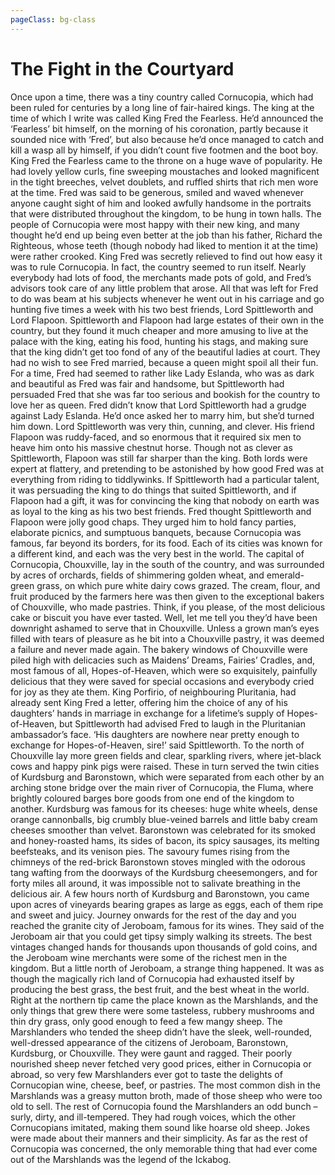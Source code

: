 ```yaml
---
pageClass: bg-class
---
```


# The Fight in the Courtyard 

Once upon a time, there was a tiny country called Cornucopia, which had been ruled for centuries by a long line of fair-haired kings. The king at the time of which I write was called King Fred the Fearless. He’d announced the ‘Fearless’ bit himself, on the morning of his coronation, partly because it sounded nice with ‘Fred’, but also because he’d once managed to catch and kill a wasp all by himself, if you didn’t count five footmen and the boot boy.
King Fred the Fearless came to the throne on a huge wave of popularity. He had lovely yellow curls, fine sweeping moustaches and looked magnificent in the tight breeches, velvet doublets, and ruffled shirts that rich men wore at the time. Fred was said to be generous, smiled and waved whenever anyone caught sight of him and looked awfully handsome in the portraits that were distributed throughout the kingdom, to be hung in town halls. The people of Cornucopia were most happy with their new king, and many thought he’d end up being even better at the job than his father, Richard the Righteous, whose teeth (though nobody had liked to mention it at the time) were rather crooked.
King Fred was secretly relieved to find out how easy it was to rule Cornucopia. In fact, the country seemed to run itself. Nearly everybody had lots of food, the merchants made pots of gold, and Fred’s advisors took care of any little problem that arose. All that was left for Fred to do was beam at his subjects whenever he went out in his carriage and go hunting five times a week with his two best friends, Lord Spittleworth and Lord Flapoon.
Spittleworth and Flapoon had large estates of their own in the country, but they found it much cheaper and more amusing to live at the palace with the king, eating his food, hunting his stags, and making sure that the king didn’t get too fond of any of the beautiful ladies at court. They had no wish to see Fred married, because a queen might spoil all their fun. For a time, Fred had seemed to rather like Lady Eslanda, who was as dark and beautiful as Fred was fair and handsome, but Spittleworth had persuaded Fred that she was far too serious and bookish for the country to love her as queen. Fred didn’t know that Lord Spittleworth had a grudge against Lady Eslanda. He’d once asked her to marry him, but she’d turned him down.
Lord Spittleworth was very thin, cunning, and clever. His friend Flapoon was ruddy-faced, and so enormous that it required six men to heave him onto his massive chestnut horse. Though not as clever as Spittleworth, Flapoon was still far sharper than the king.
Both lords were expert at flattery, and pretending to be astonished by how good Fred was at everything from riding to tiddlywinks. If Spittleworth had a particular talent, it was persuading the king to do things that suited Spittleworth, and if Flapoon had a gift, it was for convincing the king that nobody on earth was as loyal to the king as his two best friends.
Fred thought Spittleworth and Flapoon were jolly good chaps. They urged him to hold fancy parties, elaborate picnics, and sumptuous banquets, because Cornucopia was famous, far beyond its borders, for its food. Each of its cities was known for a different kind, and each was the very best in the world.
The capital of Cornucopia, Chouxville, lay in the south of the country, and was surrounded by acres of orchards, fields of shimmering golden wheat, and emerald-green grass, on which pure white dairy cows grazed. The cream, flour, and fruit produced by the farmers here was then given to the exceptional bakers of Chouxville, who made pastries.
Think, if you please, of the most delicious cake or biscuit you have ever tasted. Well, let me tell you they’d have been downright ashamed to serve that in Chouxville. Unless a grown man’s eyes filled with tears of pleasure as he bit into a Chouxville pastry, it was deemed a failure and never made again. The bakery windows of Chouxville were piled high with delicacies such as Maidens’ Dreams, Fairies’ Cradles, and, most famous of all, Hopes-of-Heaven, which were so exquisitely, painfully delicious that they were saved for special occasions and everybody cried for joy as they ate them. King Porfirio, of neighbouring Pluritania, had already sent King Fred a letter, offering him the choice of any of his daughters’ hands in marriage in exchange for a lifetime’s supply of Hopes-of-Heaven, but Spittleworth had advised Fred to laugh in the Pluritanian ambassador’s face.
‘His daughters are nowhere near pretty enough to exchange for Hopes-of-Heaven, sire!’ said Spittleworth.
To the north of Chouxville lay more green fields and clear, sparkling rivers, where jet-black cows and happy pink pigs were raised. These in turn served the twin cities of Kurdsburg and Baronstown, which were separated from each other by an arching stone bridge over the main river of Cornucopia, the Fluma, where brightly coloured barges bore goods from one end of the kingdom to another.
Kurdsburg was famous for its cheeses: huge white wheels, dense orange cannonballs, big crumbly blue-veined barrels and little baby cream cheeses smoother than velvet.
Baronstown was celebrated for its smoked and honey-roasted hams, its sides of bacon, its spicy sausages, its melting beefsteaks, and its venison pies.
The savoury fumes rising from the chimneys of the red-brick Baronstown stoves mingled with the odorous tang wafting from the doorways of the Kurdsburg cheesemongers, and for forty miles all around, it was impossible not to salivate breathing in the delicious air.
A few hours north of Kurdsburg and Baronstown, you came upon acres of vineyards bearing grapes as large as eggs, each of them ripe and sweet and juicy. Journey onwards for the rest of the day and you reached the granite city of Jeroboam, famous for its wines. They said of the Jeroboam air that you could get tipsy simply walking its streets. The best vintages changed hands for thousands upon thousands of gold coins, and the Jeroboam wine merchants were some of the richest men in the kingdom.
But a little north of Jeroboam, a strange thing happened. It was as though the magically rich land of Cornucopia had exhausted itself by producing the best grass, the best fruit, and the best wheat in the world. Right at the northern tip came the place known as the Marshlands, and the only things that grew there were some tasteless, rubbery mushrooms and thin dry grass, only good enough to feed a few mangy sheep.
The Marshlanders who tended the sheep didn’t have the sleek, well-rounded, well-dressed appearance of the citizens of Jeroboam, Baronstown, Kurdsburg, or Chouxville. They were gaunt and ragged. Their poorly nourished sheep never fetched very good prices, either in Cornucopia or abroad, so very few Marshlanders ever got to taste the delights of Cornucopian wine, cheese, beef, or pastries. The most common dish in the Marshlands was a greasy mutton broth, made of those sheep who were too old to sell.
The rest of Cornucopia found the Marshlanders an odd bunch – surly, dirty, and ill-tempered. They had rough voices, which the other Cornucopians imitated, making them sound like hoarse old sheep. Jokes were made about their manners and their simplicity. As far as the rest of Cornucopia was concerned, the only memorable thing that had ever come out of the Marshlands was the legend of the Ickabog.